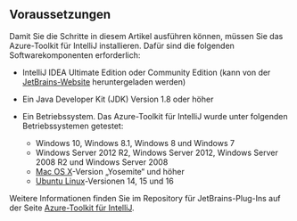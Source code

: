 ## <a name="prerequisites"></a>Voraussetzungen
Damit Sie die Schritte in diesem Artikel ausführen können, müssen Sie das Azure-Toolkit für IntelliJ installieren. Dafür sind die folgenden Softwarekomponenten erforderlich:

* IntelliJ IDEA Ultimate Edition oder Community Edition (kann von der [JetBrains-Website](https://www.jetbrains.com/idea/download/) heruntergeladen werden)

* Ein Java Developer Kit (JDK) Version 1.8 oder höher

* Ein Betriebssystem. Das Azure-Toolkit für IntelliJ wurde unter folgenden Betriebssystemen getestet:
  
  * Windows 10, Windows 8.1, Windows 8 und Windows 7
  * Windows Server 2012 R2, Windows Server 2012, Windows Server 2008 R2 und Windows Server 2008
  * [Mac OS X](http://www.apple.com/osx)-Version „Yosemite“ und höher
  * [Ubuntu Linux](http://www.ubuntu.com)-Versionen 14, 15 und 16

Weitere Informationen finden Sie im Repository für JetBrains-Plug-Ins auf der Seite [Azure-Toolkit für IntelliJ](https://plugins.jetbrains.com/plugin/8053).

<!--
> [!IMPORTANT]
> If you are using the Azure Toolkit for Eclipse on Windows, the toolkit requires installing the Azure SDK 2.9.6 or later in order to use the Azure emulator. You have two options for installing the Azure SDK:
> 
> * You can download and install the Azure SDK by using the [Web Platform Installer (WebPI)](http://go.microsoft.com/fwlink/?LinkID=252838).
> * If you do not have the Azure SDK installed when you create your first Azure deployment project, you will be prompted to automatically download install the requisite version of the Azure SDK.
> 
> Note that the Azure SDK is only required on Windows.
> 
> 
-->
